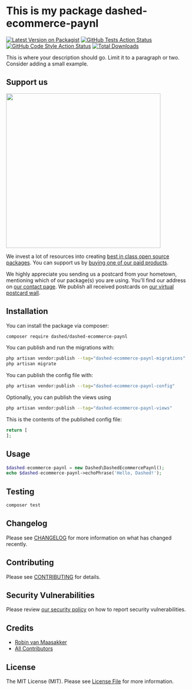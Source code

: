 # This is my package dashed-ecommerce-paynl

[![Latest Version on Packagist](https://img.shields.io/packagist/v/Dashed-DEV/dashed-ecommerce-paynl.svg?style=flat-square)](https://packagist.org/packages/Dashed-DEV/dashed-ecommerce-paynl)
[![GitHub Tests Action Status](https://img.shields.io/github/workflow/status/Dashed-DEV/dashed-ecommerce-paynl/run-tests?label=tests)](https://github.com/Dashed-DEV/dashed-ecommerce-paynl/actions?query=workflow%3Arun-tests+branch%3Amain)
[![GitHub Code Style Action Status](https://img.shields.io/github/workflow/status/Dashed-DEV/dashed-ecommerce-paynl/Check%20&%20fix%20styling?label=code%20style)](https://github.com/Dashed-DEV/dashed-ecommerce-paynl/actions?query=workflow%3A"Check+%26+fix+styling"+branch%3Amain)
[![Total Downloads](https://img.shields.io/packagist/dt/Dashed-DEV/dashed-ecommerce-paynl.svg?style=flat-square)](https://packagist.org/packages/Dashed-DEV/dashed-ecommerce-paynl)

This is where your description should go. Limit it to a paragraph or two. Consider adding a small example.

## Support us

[<img src="https://github-ads.s3.eu-central-1.amazonaws.com/dashed-ecommerce-paynl.jpg?t=1" width="419px" />](https://spatie.be/github-ad-click/dashed-ecommerce-paynl)

We invest a lot of resources into creating [best in class open source packages](https://spatie.be/open-source). You can support us by [buying one of our paid products](https://spatie.be/open-source/support-us).

We highly appreciate you sending us a postcard from your hometown, mentioning which of our package(s) you are using. You'll find our address on [our contact page](https://spatie.be/about-us). We publish all received postcards on [our virtual postcard wall](https://spatie.be/open-source/postcards).

## Installation

You can install the package via composer:

```bash
composer require dashed/dashed-ecommerce-paynl
```

You can publish and run the migrations with:

```bash
php artisan vendor:publish --tag="dashed-ecommerce-paynl-migrations"
php artisan migrate
```

You can publish the config file with:

```bash
php artisan vendor:publish --tag="dashed-ecommerce-paynl-config"
```

Optionally, you can publish the views using

```bash
php artisan vendor:publish --tag="dashed-ecommerce-paynl-views"
```

This is the contents of the published config file:

```php
return [
];
```

## Usage

```php
$dashed-ecommerce-paynl = new Dashed\DashedEcommercePaynl();
echo $dashed-ecommerce-paynl->echoPhrase('Hello, Dashed!');
```

## Testing

```bash
composer test
```

## Changelog

Please see [CHANGELOG](CHANGELOG.md) for more information on what has changed recently.

## Contributing

Please see [CONTRIBUTING](.github/CONTRIBUTING.md) for details.

## Security Vulnerabilities

Please review [our security policy](../../security/policy) on how to report security vulnerabilities.

## Credits

- [Robin van Maasakker](https://github.com/Dashed)
- [All Contributors](../../contributors)

## License

The MIT License (MIT). Please see [License File](LICENSE.md) for more information.
